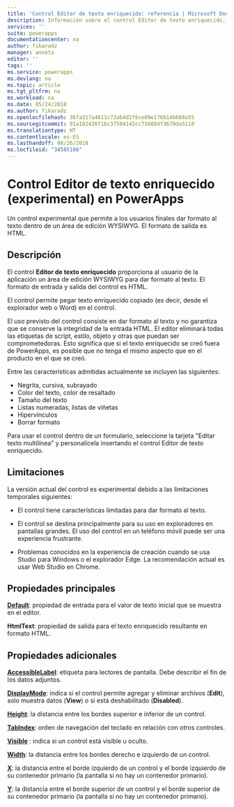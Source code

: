 ```yaml
---
title: 'Control Editor de texto enriquecido: referencia | Microsoft Docs'
description: Información sobre el control Editor de texto enriquecido, con propiedades y ejemplos
services: ''
suite: powerapps
documentationcenter: na
author: fikaradz
manager: anneta
editor: ''
tags: ''
ms.service: powerapps
ms.devlang: na
ms.topic: article
ms.tgt_pltfrm: na
ms.workload: na
ms.date: 05/24/2018
ms.author: fikaradz
ms.openlocfilehash: 36fa317a4611c72ab4d2f6ce09e176b14b688a55
ms.sourcegitcommit: 91a102426f1bc37504142cc756884f3670da5110
ms.translationtype: HT
ms.contentlocale: es-ES
ms.lasthandoff: 06/26/2018
ms.locfileid: "34585106"
---
```

# <a name="rich-text-editor-control-experimental-in-powerapps"></a>Control Editor de texto enriquecido (experimental) en PowerApps
Un control experimental que permite a los usuarios finales dar formato al texto dentro de un área de edición WYSIWYG.  El formato de salida es HTML.

## <a name="description"></a>Descripción
El control **Editor de texto enriquecido** proporciona al usuario de la aplicación un área de edición WYSIWYG para dar formato al texto.  El formato de entrada y salida del control es HTML.

El control permite pegar texto enriquecido copiado (es decir, desde el explorador web o Word) en el control.  

El uso previsto del control consiste en dar formato al texto y no garantiza que se conserve la integridad de la entrada HTML.  El editor eliminará todas las etiquetas de script, estilo, objeto y otras que puedan ser comprometedoras.  Esto significa que si el texto enriquecido se creó fuera de PowerApps, es posible que no tenga el mismo aspecto que en el producto en el que se creó.

Entre las características admitidas actualmente se incluyen las siguientes:
- Negrita, cursiva, subrayado
- Color del texto, color de resaltado
- Tamaño del texto
- Listas numeradas, listas de viñetas
- Hipervínculos
- Borrar formato

Para usar el control dentro de un formulario, seleccione la tarjeta "Editar texto multilínea" y personalícela insertando el control Editor de texto enriquecido.

## <a name="limitations"></a>Limitaciones
La versión actual del control es experimental debido a las limitaciones temporales siguientes:
- El control tiene características limitadas para dar formato al texto.  

- El control se destina principalmente para su uso en exploradores en pantallas grandes.  El uso del control en un teléfono móvil puede ser una experiencia frustrante.

- Problemas conocidos en la experiencia de creación cuando se usa Studio para Windows o el explorador Edge.  La recomendación actual es usar Web Studio en Chrome.


## <a name="key-properties"></a>Propiedades principales
**[Default](properties-core.md)**: propiedad de entrada para el valor de texto inicial que se muestra en el editor.

**HtmlText**: propiedad de salida para el texto enriquecido resultante en formato HTML.



## <a name="additional-properties"></a>Propiedades adicionales
**[AccessibleLabel](properties-accessibility.md)**: etiqueta para lectores de pantalla. Debe describir el fin de los datos adjuntos.

**[DisplayMode](properties-core.md)**: indica si el control permite agregar y eliminar archivos (**Edit**), solo muestra datos (**View**) o si está deshabilitado (**Disabled**).

**[Height](properties-size-location.md)**: la distancia entre los bordes superior e inferior de un control.

**[TabIndex](properties-accessibility.md)**: orden de navegación del teclado en relación con otros controles.

**[Visible](properties-core.md)** : indica si un control está visible u oculto.

**[Width](properties-size-location.md)**: la distancia entre los bordes derecho e izquierdo de un control.

**[X](properties-size-location.md)**: la distancia entre el borde izquierdo de un control y el borde izquierdo de su contenedor primario (la pantalla si no hay un contenedor primario).

**[Y](properties-size-location.md)**: la distancia entre el borde superior de un control y el borde superior de su contenedor primario (la pantalla si no hay un contenedor primario).
